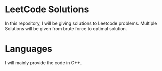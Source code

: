 # LeetCode Solutions
In this repository, I will be giving solutions to Leetcode problems. Multiple Solutions will be given from brute force to optimal solution.

# Languages
I will mainly provide the code in C++.
